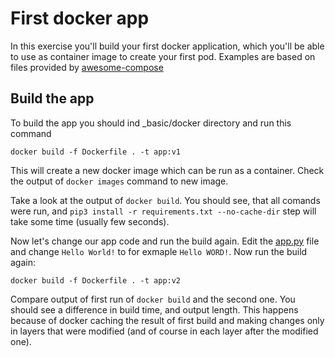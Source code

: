 # First docker app

In this exercise you'll build your first docker application, which you'll be able to use as container image to create your first pod.
Examples are based on files provided by [awesome-compose](https://github.com/docker/awesome-compose/tree/master/flask)

## Build the app

To build the app you should ind _basic/docker directory and run this command
```shell
docker build -f Dockerfile . -t app:v1
```

This will create a new docker image which can be run as a container. Check the output of `docker images` command to new image.

Take a look at the output of `docker build`. You should see, that all comands were run, and `pip3 install -r requirements.txt --no-cache-dir` step will take some time (usually few seconds).

Now let's change our app code and run the build again. Edit the [app.py](app.py) file and change `Hello World!` to for exmaple `Hello WORD!`. Now run the build again:

```shell
docker build -f Dockerfile . -t app:v2
```

Compare output of first run of `docker build` and the second one. You should see a difference in build time, and output length. This happens because of docker caching the result of first build and making changes only in layers that were modified (and of course in each layer after the modified one).

